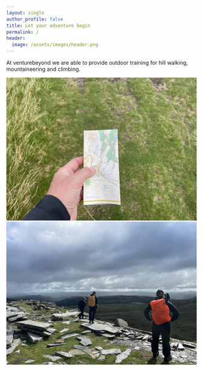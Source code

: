 ```yaml
---
layout: single
author_profile: false
title: Let your adventure begin
permalink: /
header:
  image: /assets/images/header.png
---
```


At venturebeyond we are able to provide outdoor training for hill walking, mountaineering and climbing.

![map](/assets/images/image4.png)
![group](/assets/images/image6.png)

<!--- [![Mountain Training](/assets/images/mt-logo.png)](https://www.mountain-training.org)
[![NNAS](/assets/images/nnas-logo.png)](https://nnas-org.uk) --->
